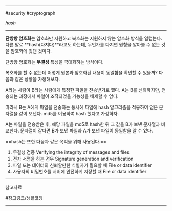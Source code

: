 
---

#security #cryptograph

_hash_

---

**단방향 암호화**는 암호화만 지원하고 복호화는 지원하지 않는 암호화 방식을 일컫는다.
다른 말로 **hash(다지다)**라고도 하는데, 무언가를 다지면 원형을 알아볼 수 없는 것을 암호화에 빗댄 것이다.

단방향 암호화는 **무결성** 특성을 극대화하는 방식이다.

복호화를 할 수 없는데 어떻게 원본과 암호화된 내용이 동일함을 확인할 수 있을까? 다음과 같은 상황을 가정해보자.

A라는 사람이 B라는 사람에게 특정한 파일을 전송받기로 했다. A는 B를 신뢰하지만, 전송되는 과정에서 파일이 조작되었을 가능성을 배제할 수 없다.

따라서 B는 A에게 파일을 전송하는 동시에 파일에 hash 알고리즘을 적용하여 얻은 문자열을 같이 보낸다. md5를 이용하여 hash 했다고 가정하자.

A는 파일을 전송받은 후, 해당 파일을 md5로 hash한 뒤 그 값을 B가 보낸 문자열과 비교한다. 문자열이 같다면 B가 보낸 파일과 A가 보낸 파일이 동일함을 알 수 있다.

==hash는 또한 다음과 같은 목적을 위해 사용된다.==

1. 무결성 검증 Verifying the integrity of messages and files
2. 전자 서명을 하는 경우 Signature generation and verification
3. 파일 또는 데이터의 신뢰할만한 식별자가 필요할 때 File or data identifier
4. 사용자의 비밀번호를 서버에 안전하게 저장할 때 File or data identifier

---

참고자료

#참고링크/생활코딩 

---